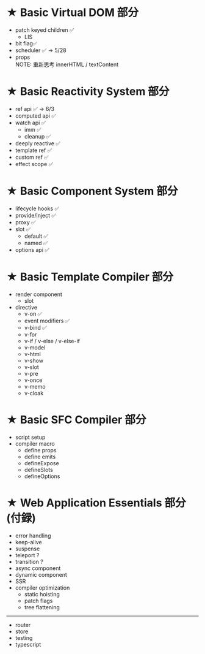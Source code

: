# ★ Basic Virtual DOM 部分

- patch keyed children ✅
  - LIS
- bit flag✅
- scheduler ✅
  -> 5/28
- props   
  NOTE: 重新思考 innerHTML / textContent

# ★ Basic Reactivity System 部分

- ref api ✅
  -> 6/3
- computed api ✅
- watch api ✅
  - imm ✅
  - cleanup ✅
- deeply reactive ✅
- template ref ✅
- custom ref ✅
- effect scope ✅

# ★ Basic Component System 部分

- lifecycle hooks ✅
- provide/inject ✅
- proxy ✅
- slot ✅
  - default ✅
  - named ✅
- options api ✅

# ★ Basic Template Compiler 部分

- render component
  - slot
- directive
  - v-on ✅
  - event modifiers ✅
  - v-bind ✅
  - v-for
  - v-if / v-else / v-else-if
  - v-model
  - v-html
  - v-show
  - v-slot
  - v-pre
  - v-once
  - v-memo
  - v-cloak

# ★ Basic SFC Compiler 部分

- script setup
- compiler macro
  - define props
  - define emits
  - defineExpose
  - defineSlots
  - defineOptions

# ★ Web Application Essentials 部分 (付録)

- error handling
- keep-alive
- suspense
- teleport ?
- transition ?
- async component
- dynamic component
- SSR
- compiler optimization
  - static hoisting
  - patch flags
  - tree flattening

---

- router
- store
- testing
- typescript
